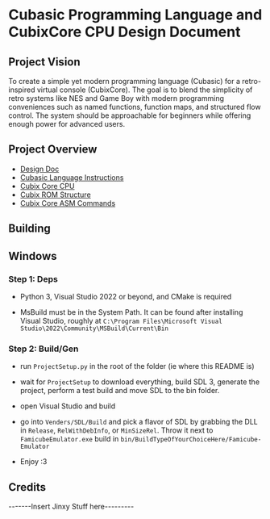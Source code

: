 # Cubasic Programming Language and CubixCore CPU Design Document

## Project Vision
To create a simple yet modern programming language (Cubasic) for a retro-inspired virtual console (CubixCore). The goal is to blend the simplicity of retro systems like NES and Game Boy with modern programming conveniences such as named functions, function maps, and structured flow control. The system should be approachable for beginners while offering enough power for advanced users.

## Project Overview
- [Design Doc](Docs/CubasicDesignDoc.md)
- [Cubasic Language Instructions](Docs/CubasicLanguageInstructions.md)
- [Cubix Core CPU](Docs/CubixCoreCPULimitations_Features.md)
- [Cubix ROM Structure](Docs/Cubixcore_RomStructure.md)
- [Cubix Core ASM Commands](Docs/CubixCoreAssemblyCommands.md)

## Building

## Windows

### Step 1: Deps
- Python 3, Visual Studio 2022 or beyond, and CMake is required

- MsBuild must be in the System Path. It can be found after installing Visual Studio, roughly at `C:\Program Files\Microsoft Visual Studio\2022\Community\MSBuild\Current\Bin`

### Step 2: Build/Gen

- run `ProjectSetup.py` in the root of the folder (ie where this README is)

- wait for `ProjectSetup` to download everything, build SDL 3, generate the project, perform a test build and move SDL to the bin folder.

- open Visual Studio and build

- go into `Venders/SDL/Build` and pick a flavor of SDL by grabbing the DLL in `Release`, `RelWithDebInfo`, or `MinSizeRel`. Throw it next to `FamicubeEmulator.exe` build in `bin/BuildTypeOfYourChoiceHere/Famicube-Emulator`

- Enjoy :3


## Credits

-------Insert Jinxy Stuff here---------